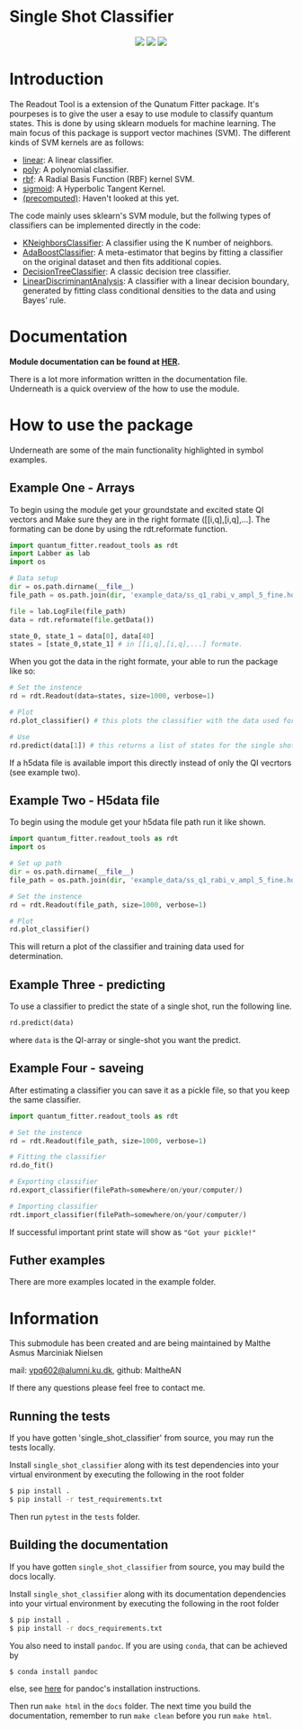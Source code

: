 # Single Shot Classifier
<p align="center">
  <img src="https://img.shields.io/static/v1?style=for-the-badge&label=code-status&message=Good&color=green"/>
  <img src="https://img.shields.io/static/v1?style=for-the-badge&label=initial-commit&message=Malthe&color=inactive"/>
  <img src="https://img.shields.io/static/v1?style=for-the-badge&label=maintainer&message=Malthe&color=inactive"/>
</p>

# Introduction
The Readout Tool is a extension of the Qunatum Fitter package. It's pourpeses is to give the user a esay to use module to classify quantum states. This is done by using sklearn moduels for machine learning. The main focus of this package is support vector machines (SVM). The different kinds of SVM kernels are as follows:
* [linear](https://scikit-learn.org/stable/auto_examples/svm/plot_linearsvc_support_vectors.html): A linear classifier.
* [poly](https://scikit-learn.org/stable/modules/generated/sklearn.svm.SVC.html): A polynomial classifier.
* [rbf](https://scikit-learn.org/stable/auto_examples/svm/plot_rbf_parameters.html): A Radial Basis Function (RBF) kernel SVM.
* [sigmoid](https://scikit-learn.org/stable/modules/generated/sklearn.svm.SVC.html): A Hyperbolic Tangent Kernel.
* [(precomputed)](https://scikit-learn.org/stable/modules/generated/sklearn.svm.SVC.html): Haven't looked at this yet.

The code mainly uses sklearn's SVM module, but the follwing types of classifiers can be 
implemented directly in the code:
* [KNeighborsClassifier](https://scikit-learn.org/stable/modules/generated/sklearn.neighbors.KNeighborsClassifier.html): A classifier using the K number of neighbors.
* [AdaBoostClassifier](https://scikit-learn.org/stable/modules/generated/sklearn.ensemble.AdaBoostClassifier.html): A meta-estimator that begins by fitting a classifier on the original dataset and then fits additional copies.
* [DecisionTreeClassifier](https://scikit-learn.org/stable/modules/generated/sklearn.tree.DecisionTreeClassifier.html): A classic decision tree classifier.
* [LinearDiscriminantAnalysis](https://scikit-learn.org/stable/modules/generated/sklearn.discriminant_analysis.LinearDiscriminantAnalysis.html): A classifier with a linear decision boundary, generated by fitting class conditional densities to the data and using Bayes’ rule.

# Documentation 
**Module documentation can be found at [HER](https://htmlpreview.github.io/?https://github.com/qdev-dk/quantum_fitter/blob/main/quantum_fitter/readout_tools/documentation/index.html).**

There is a lot more information written in the documentation file. Underneath is a quick overview of the how to use the module.

# How to use the package
Underneath are some of the main functionality highlighted in symbol examples.


## Example One - Arrays
To begin using the module get your groundstate and excited state QI vectors and Make sure they are in the right formate ([[i,q],[i,q],...]. 
The formating can be done by using the rdt.reformate function.

```python
import quantum_fitter.readout_tools as rdt
import Labber as lab
import os

# Data setup
dir = os.path.dirname(__file__)
file_path = os.path.join(dir, 'example_data/ss_q1_rabi_v_ampl_5_fine.hdf5')

file = lab.LogFile(file_path)
data = rdt.reformate(file.getData())

state_0, state_1 = data[0], data[40]
states = [state_0,state_1] # in [[i,q],[i,q],...] formate.
```

When you got the data in the right formate, your able to run the package like so:

```python
# Set the instence 
rd = rdt.Readout(data=states, size=1000, verbose=1)

# Plot
rd.plot_classifier() # this plots the classifier with the data used for the fitting.

# Use
rd.predict(data[1]) # this returns a list of states for the single shot in data[1].

```

If a h5data file is available import this directly instead of only the QI vecrtors (see example two).


## Example Two - H5data file
To begin using the module get your h5data file path run it like shown.

```python
import quantum_fitter.readout_tools as rdt
import os

# Set up path
dir = os.path.dirname(__file__)
file_path = os.path.join(dir, 'example_data/ss_q1_rabi_v_ampl_5_fine.hdf5')

# Set the instence 
rd = rdt.Readout(file_path, size=1000, verbose=1)

# Plot
rd.plot_classifier()
```

This will return a plot of the classifier and training data used for determination.


## Example Three - predicting
To use a classifier to predict the state of a single shot, run the following line.

```python
rd.predict(data)
```

where `data` is the QI-array or single-shot you want the predict.


## Example Four - saveing
After estimating a classifier you can save it as a pickle file, so that you keep the same classifier.

```python
import quantum_fitter.readout_tools as rdt

# Set the instence 
rd = rdt.Readout(file_path, size=1000, verbose=1)

# Fitting the classifier
rd.do_fit()

# Exporting classifier
rd.export_classifier(filePath=somewhere/on/your/computer/)

# Importing classifier 
rdt.import_classifier(filePath=somewhere/on/your/computer/)
```
    
If successful important print state will show as
    `"Got your pickle!"`
    
## Futher examples
There are more examples located in the example folder.

# Information
This submodule has been created and are being maintained by Malthe Asmus Marciniak Nielsen 

mail: vpq602@alumni.ku.dk, github: MaltheAN

If there any questions please feel free to contact me.

## Running the tests

If you have gotten 'single_shot_classifier' from source, you may run the tests locally.

Install `single_shot_classifier` along with its test dependencies into your virtual environment by executing the following in the root folder

```bash
$ pip install .
$ pip install -r test_requirements.txt
```

Then run `pytest` in the `tests` folder.

## Building the documentation

If you have gotten `single_shot_classifier` from source, you may build the docs locally.

Install `single_shot_classifier` along with its documentation dependencies into your virtual environment by executing the following in the root folder

```bash
$ pip install .
$ pip install -r docs_requirements.txt
```

You also need to install `pandoc`. If you are using `conda`, that can be achieved by

```bash
$ conda install pandoc
```
else, see [here](https://pandoc.org/installing.html) for pandoc's installation instructions.

Then run `make html` in the `docs` folder. The next time you build the documentation, remember to run `make clean` before you run `make html`.
